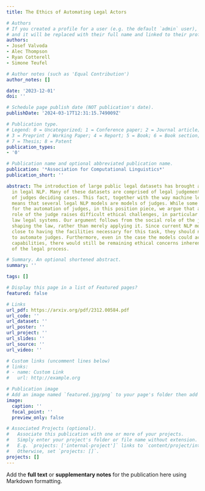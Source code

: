 ```yaml
---
title: The Ethics of Automating Legal Actors

# Authors
# If you created a profile for a user (e.g. the default `admin` user), write the username (folder name) here
# and it will be replaced with their full name and linked to their profile.
authors:
- Josef Valvoda
- Alec Thompson
- Ryan Cotterell
- Simone Teufel

# Author notes (such as 'Equal Contribution')
author_notes: []

date: '2023-12-01'
doi: ''

# Schedule page publish date (NOT publication's date).
publishDate: '2024-03-17T12:31:15.749009Z'

# Publication type.
# Legend: 0 = Uncategorized; 1 = Conference paper; 2 = Journal article;
# 3 = Preprint / Working Paper; 4 = Report; 5 = Book; 6 = Book section;
# 7 = Thesis; 8 = Patent
publication_types:
- '0'

# Publication name and optional abbreviated publication name.
publication: '*Association for Computational Linguistics*'
publication_short: ''

abstract: The introduction of large public legal datasets has brought about a renaissance
  in legal NLP. Many of these datasets are comprised of legal judgements – the product
  of judges deciding cases. This fact, together with the way machine learning works,
  means that several legal NLP models are models of judges. While some have argued
  for the automation of judges, in this position piece, we argue that automating the
  role of the judge raises difficult ethical challenges, in particular for common
  law legal systems. Our argument follows from the social role of the judge in actively
  shaping the law, rather than merely applying it. Since current NLP models come nowhere
  close to having the facilities necessary for this task, they should not be used
  to automate judges. Furthermore, even in the case the models could achieve human-level
  capabilities, there would still be remaining ethical concerns inherent in the automation
  of the legal process.

# Summary. An optional shortened abstract.
summary: ''

tags: []

# Display this page in a list of Featured pages?
featured: false

# Links
url_pdf: https://arxiv.org/pdf/2312.00584.pdf
url_code: ''
url_dataset: ''
url_poster: ''
url_project: ''
url_slides: ''
url_source: ''
url_video: ''

# Custom links (uncomment lines below)
# links:
# - name: Custom Link
#   url: http://example.org

# Publication image
# Add an image named `featured.jpg/png` to your page's folder then add a caption below.
image:
  caption: ''
  focal_point: ''
  preview_only: false

# Associated Projects (optional).
#   Associate this publication with one or more of your projects.
#   Simply enter your project's folder or file name without extension.
#   E.g. `projects: ['internal-project']` links to `content/project/internal-project/index.md`.
#   Otherwise, set `projects: []`.
projects: []
---
```


Add the **full text** or **supplementary notes** for the publication here using Markdown formatting.

